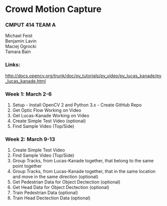 # Crowd Motion Capture  

### CMPUT 414 TEAM A  
Michael Feist  
Benjamin Lavin  
Maciej Ogrocki  
Tamara Bain  

### Links:  
http://docs.opencv.org/trunk/doc/py_tutorials/py_video/py_lucas_kanade/py_lucas_kanade.html  



### Week 1: March 2-6  
1. Setup - Install OpenCV 2 and Python 3.x - Create GitHub Repo  
2. Get Optic Flow Working on Video  
3. Get Lucas-Kanade Working on Video  
4. Create Simple Test Video (optional)  
5. Find Sample Video (Top/Side)

### Week 2: March 9-13  
1. Create Simple Test Video 
2. Find Sample Video (Top/Side) 
3. Group Tracks, from Lucas-Kanade together, that belong to the same point together
4. Group Tracks, from Lucas-Kanade together, that in the same location and move in the same direction (optional)
5. Get Pedestrian Data for Object Dectection (optional)
6. Get Head Data for Object Dectection (optional)  
7. Train Pedestrian Data (optional)
8. Train Head Dectection Data (optional)
